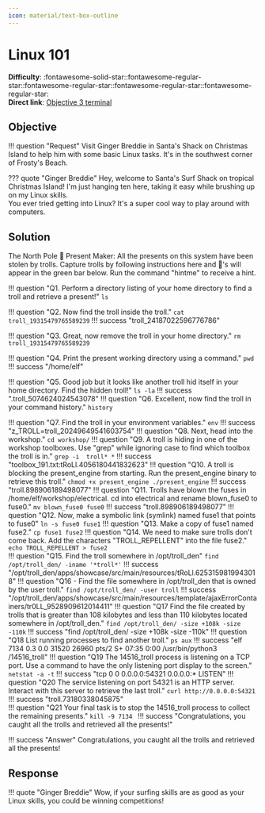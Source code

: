 ```yaml
---
icon: material/text-box-outline
---
```


# Linux 101

**Difficulty**: :fontawesome-solid-star::fontawesome-regular-star::fontawesome-regular-star::fontawesome-regular-star::fontawesome-regular-star:<br/>
**Direct link**: [Objective 3 terminal](wss://hhc23-wetty.holidayhackchallenge.com/socket.io)

## Objective

!!! question "Request"
    Visit Ginger Breddie in Santa's Shack on Christmas Island to help him with some basic Linux tasks. It's in the southwest corner of Frosty's Beach.

??? quote "Ginger Breddie"
    Hey, welcome to Santa's Surf Shack on tropical Christmas Island! I'm just hanging ten here, taking it easy while brushing up on my Linux skills.<br/>
    You ever tried getting into Linux? It's a super cool way to play around with computers.

## Solution

The North Pole 🎁 Present Maker:
All the presents on this system have been stolen by trolls. Capture trolls by following instructions here and 🎁's will appear in the green bar below. Run the command "hintme" to receive a hint.

!!! question "Q1. Perform a directory listing of your home directory to find a troll and retrieve a present!"
    ```
    ls
    ```

!!! question "Q2. Now find the troll inside the troll."
    ```
    cat troll_19315479765589239
    ```
    !!! success "troll_24187022596776786"

!!! question "Q3. Great, now remove the troll in your home directory."
    ```
    rm troll_19315479765589239
    ```

!!! question "Q4. Print the present working directory using a command."
    ```
    pwd
    ```
    !!! success "/home/elf"

!!! question "Q5. Good job but it looks like another troll hid itself in your home directory. Find the hidden troll!"
    ```
    ls -la
    ```
    !!! success ".troll_5074624024543078"
!!! question "Q6. Excellent, now find the troll in your command history."
    ```
    history
    ```

!!! question "Q7. Find the troll in your environment variables."
    ```
    env
    ```
    !!! success "z_TROLL=troll_20249649541603754"
!!! question "Q8. Next, head into the workshop."
    ```
    cd workshop/
    ```
!!! question "Q9. A troll is hiding in one of the workshop toolboxes. Use "grep" while ignoring case to find which toolbox the troll is in."
    ```
    grep -i  troll* *
    ```
    !!! success "toolbox_191.txt:tRoLl.4056180441832623"
!!! question "Q10. A troll is blocking the present_engine from starting. Run the present_engine binary to retrieve this troll."
    ```
    chmod +x present_engine
    ./present_engine
    ```
    !!! success "troll.898906189498077"
!!! question "Q11. Trolls have blown the fuses in /home/elf/workshop/electrical. cd into electrical and rename blown_fuse0 to fuse0."
    ```
    mv blown_fuse0 fuse0
    ```
    !!! success "troll.898906189498077"
!!! question "Q12. Now, make a symbolic link (symlink) named fuse1 that points to fuse0"
    ```
    ln -s fuse0 fuse1
    ```
!!! question "Q13. Make a copy of fuse1 named fuse2."
    ```
    cp fuse1 fuse2
    ```
!!! question "Q14. We need to make sure trolls don't come back. Add the characters "TROLL_REPELLENT" into the file fuse2."
    ```
    echo TROLL_REPELLENT > fuse2 
    ```  
!!! question "Q15. Find the troll somewhere in /opt/troll_den"
    ```
    find /opt/troll_den/ -iname '*troll*'
    ```
    !!! success "/opt/troll_den/apps/showcase/src/main/resources/tRoLl.6253159819943018"
!!! question "Q16 - Find the file somewhere in /opt/troll_den that is owned by the user troll."
    ```
    find /opt/troll_den/ -user troll
    ```
    !!! success "/opt/troll_den/apps/showcase/src/main/resources/template/ajaxErrorContainers/tr0LL_9528909612014411"
!!! question "Q17 Find the file created by trolls that is greater than 108 kilobytes and less than 110 kilobytes located somewhere in /opt/troll_den."
    ```
    find /opt/troll_den/ -size +108k -size -110k
    ```
    !!! success "find /opt/troll_den/ -size +108k -size -110k"
!!! question "Q18 List running processes to find another troll."
    ```
    ps aux
    ```
    !!! success "elf         7134  0.3  0.0  31520 26960 pts/2    S+   07:35   0:00 /usr/bin/python3 /14516_troll"
!!! question "Q19 The 14516_troll process is listening on a TCP port. Use a command to have the only listening port display to the screen."
    ```
    netstat -a -t
    ```
    !!! success "tcp        0      0 0.0.0.0:54321           0.0.0.0:*               LISTEN"
!!! question "Q20 The service listening on port 54321 is an HTTP server. Interact with this server to retrieve the last troll."
    ```
    curl http://0.0.0.0:54321 
    ```
    !!! success "troll.73180338045875"    
!!! question "Q21 Your final task is to stop the 14516_troll process to collect the remaining presents."
    ```
    kill -9 7134 
    ```
    !!! success "Congratulations, you caught all the trolls and retrieved all the presents!"





!!! success "Answer"
    Congratulations, you caught all the trolls and retrieved all the presents!

## Response

!!! quote "Ginger Breddie"
    Wow, if your surfing skills are as good as your Linux skills, you could be winning competitions!
